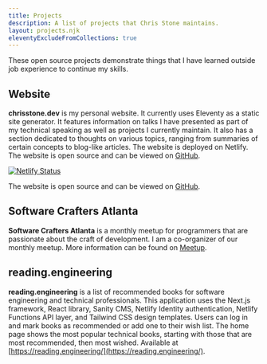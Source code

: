 ```yaml
---
title: Projects
description: A list of projects that Chris Stone maintains.
layout: projects.njk
eleventyExcludeFromCollections: true
---
```

These open source projects demonstrate things that I have learned outside job experience to continue my skills.

<section class="project">

## Website

**chrisstone.dev** is my personal website. It currently uses Eleventy as a static site generator. It features information on talks I have presented as part of my technical speaking as well as projects I currently maintain. It also has a section dedicated to thoughts on various topics, ranging from summaries of certain concepts to blog-like articles. The website is deployed on Netlify. The website is open source and can be viewed on [GitHub](https://github.com/chrisstonedev/personal-website-11ty).

[![Netlify Status](https://api.netlify.com/api/v1/badges/bbeff905-f565-4b19-9557-165201ebafa5/deploy-status)](https://app.netlify.com/sites/chrisstonedev-11ty/deploys)

The website is open source and can be viewed on [GitHub](https://github.com/chrisstonedev/personal-website-11ty).
</section>
<section class="project">

## Software Crafters Atlanta

**Software Crafters Atlanta** is a monthly meetup for programmers that are passionate about the craft of development. I am a co-organizer of our monthly meetup. More information can be found on [Meetup](https://www.meetup.com/software-craftsmanship-atlanta/).

</section>
<section class="project">

## reading.engineering

**reading.engineering** is a list of recommended books for software engineering and technical professionals. This application uses the Next.js framework, React library, Sanity CMS, Netlify Identity authentication, Netlify Functions API layer, and Tailwind CSS design templates. Users can log in and mark books as recommended or add one to their wish list. The home page shows the most popular technical books, starting with those that are most recommended, then most wished. Available at [https://reading.engineering/](https://reading.engineering/).

</section>
